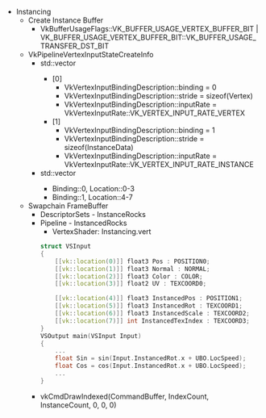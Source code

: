 - Instancing
  - Create Instance Buffer
    - VkBufferUsageFlags::VK_BUFFER_USAGE_VERTEX_BUFFER_BIT | VK_BUFFER_USAGE_VERTEX_BUFFER_BIT::VK_BUFFER_USAGE_TRANSFER_DST_BIT
  - VkPipelineVertexInputStateCreateInfo
    - std::vector<VkVertexInputBindingDescription>
      - [0] 
        - VkVertexInputBindingDescription::binding = 0
        - VkVertexInputBindingDescription::stride = sizeof(Vertex)
        - VkVertexInputBindingDescription::inputRate = VkVertexInputRate::VK_VERTEX_INPUT_RATE_VERTEX
      - [1]
        - VkVertexInputBindingDescription::binding = 1
        - VkVertexInputBindingDescription::stride = sizeof(InstanceData)
        - VkVertexInputBindingDescription::inputRate = VkVertexInputRate::VK_VERTEX_INPUT_RATE_INSTANCE
    - std::vector<VkVertexInputAttributeDescription>
      - Binding::0, Location::0-3
      - Binding::1, Location::4-7
  - Swapchain FrameBuffer
    - DescriptorSets - InstanceRocks
    - Pipeline - InstancedRocks
      - VertexShader: Instancing.vert
      ```cpp
      struct VSInput
      {
          [[vk::location(0)]] float3 Pos : POSITION0;
          [[vk::location(1)]] float3 Normal : NORMAL;
          [[vk::location(2)]] float3 Color : COLOR;
          [[vk::location(3)]] float2 UV : TEXCOORD0;

          [[vk::location(4)]] float3 InstancedPos : POSITION1;
          [[vk::location(5)]] float3 InstancedRot : TEXCOORD1;
          [[vk::location(6)]] float3 InstancedScale : TEXCOORD2;
          [[vk::location(7)]] int InstancedTexIndex : TEXCOORD3;
      }
      VSOutput main(VSInput Input)
      {
          ...
          float Sin = sin(Input.InstancedRot.x + UBO.LocSpeed);
          float Cos = cos(Input.InstancedRot.x + UBO.LocSpeed);
          ...
      }
      ```
    - vkCmdDrawIndexed(CommandBuffer, IndexCount, InstanceCount, 0, 0, 0)